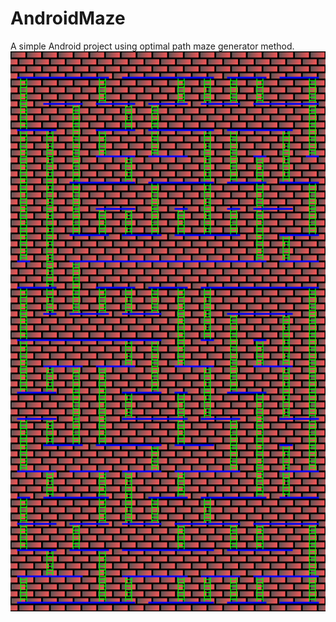 # AndroidMaze
A simple Android project using optimal path maze generator method.
![alt tag](https://github.com/landroo/AndroidMaze/blob/master/screen.png)